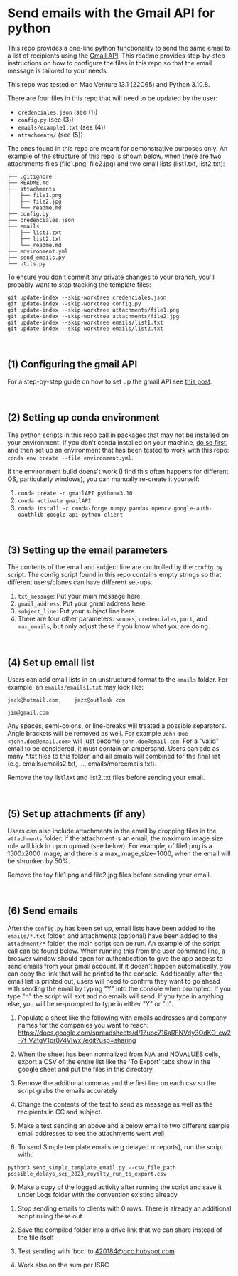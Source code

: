 # Send emails with the Gmail API for python

This repo provides a one-line python functionality to send the same email to a list of recipients using the [Gmail API](https://developers.google.com/gmail/api/guides). This readme provides step-by-step instructions on how to configure the files in this repo so that the email message is tailored to your needs.

This repo was tested on Mac Venture 13.1 (22C65) and Python 3.10.8.

There are four files in this repo that will need to be updated by the user:

- `credenciales.json` (see (1))
- `config.py` (see (3))
- `emails/example1.txt` (see (4))
- `attachments/` (see (5))

The ones found in this repo are meant for demonstrative purposes only. An example of the structure of this repo is shown below, when there are two attachments files (file1.png, file2.jpg) and two email lists (list1.txt, list2.txt):

```
├── .gitignore
├── README.md
├── attachments
│   ├── file1.png
│   ├── file2.jpg
│   └── readme.md
├── config.py
├── credenciales.json
├── emails
│   ├── list1.txt
│   ├── list2.txt
│   └── readme.md
├── environment.yml
├── send_emails.py
└── utils.py
```

To ensure you don't commit any private changes to your branch, you'll probably want to stop tracking the template files:

```
git update-index --skip-worktree credenciales.json
git update-index --skip-worktree config.py
git update-index --skip-worktree attachments/file1.png
git update-index --skip-worktree attachments/file2.jpg
git update-index --skip-worktree emails/list1.txt
git update-index --skip-worktree emails/list2.txt
```

<br>

## (1) Configuring the gmail API

For a step-by-step guide on how to set up the gmail API see [this post](https://bioeconometrician.github.io/gmail_api/).

<br>

## (2) Setting up conda environment

The python scripts in this repo call in packages that may not be installed on your environment. If you don't conda installed on your machine, [do so first](https://docs.conda.io/en/latest/miniconda.html), and then set up an environment that has been tested to work with this repo: `conda env create --file environment.yml`.

If the environment build doens't work (I find this often happens for different OS, particularly windows), you can manually re-create it yourself:

1. `conda create -n gmailAPI python=3.10`
2. `conda activate gmailAPI`
3. `conda install -c conda-forge numpy pandas opencv google-auth-oauthlib google-api-python-client`

<br>

## (3) Setting up the email parameters

The contents of the email and subject line are controlled by the `config.py` script. The config script found in this repo contains empty strings so that different users/clones can have different set-ups.

1. `txt_message`: Put your main message here.
2. `gmail_address`: Put your gmail address here.
3. `subject_line`: Put your subject line here.
4. There are four other parameters: `scopes`, `credenciales`, `port`, and `max_emails`, but only adjust these if you know what you are doing.

<br>

## (4) Set up email list

Users can add email lists in an unstructured format to the `emails` folder. For example, an `emails/emails1.txt` may look like:

```
jack@hotmail.com;    jazz@outlook.com

jim@gmail.com
```

Any spaces, semi-colons, or line-breaks will treated a possible separators. Angle brackets will be removed as well. For example `John Doe <john.doe@email.com>` will just become `john.doe@email.com`. For a "valid" email to be considered, it must contain an ampersand. Users can add as many \*.txt files to this folder, and all emails will combined for the final list (e.g. emails/emails2.txt, ..., emails/moreemails.txt).

Remove the toy list1.txt and list2.txt files before sending your email.

<br>

## (5) Set up attachments (if any)

Users can also include attachments in the email by dropping files in the `attachments` folder. If the attachment is an email, the maximum image size rule will kick in upon upload (see below). For example, of file1.png is a 1500x2000 image, and there is a max_image_size=1000, when the email will be shrunken by 50%.

Remove the toy file1.png and file2.jpg files before sending your email.

<br>

## (6) Send emails

After the `config.py` has been set up, email lists have been added to the `emails/*.txt` folder, and attachments (optional) have been added to the `attachment/*` folder, the main script can be run. An example of the script call can be found below. When running this from the user command line, a broswer window should open for authentication to give the app access to send emails from your gmail account. If it doesn't happen automatically, you can copy the link that will be printed to the console. Additionally, after the email list is printed out, users will need to confirm they want to go ahead with sending the email by typing "Y" into the console when prompted. If you type "n" the script will exit and no emails will send. If you type in anything else, you will be re-prompted to type in either "Y" or "n".

<!-- STEP BY STEP TO MODIFY THE FOLDERS AND SEND EMAILS -->

1. Populate a sheet like the following with emails addresses and company names for the companies you want to reach: https://docs.google.com/spreadsheets/d/1Zuoc716aRFNVdy3OdKO_cw2-7f_VZtgV1pr074VIwxI/edit?usp=sharing

2. When the sheet has been normalized from N/A and NOVALUES cells, export a CSV of the entire list like the 'To Export' tabs show in the google sheet and put the files in this directory.

3. Remove the additional commas and the first line on each csv so the script grabs the emails accurately

4. Change the contents of the text to send as message as well as the recipients in CC and subject.

5. Make a test sending an above and a below email to two different sample email addresses to see the attachments went well

6. To send Simple template emails (e.g delayed rr reports), run the script with:

`python3 send_simple_template_email.py --csv_file_path possible_delays_sep_2023_royalty_run_to_export.csv`

9. Make a copy of the logged activity after running the script and save it under Logs folder with the convention existing already

<!-- STEP BY STEP TO SEND THE EMAILS -->

1. Stop sending emails to clients with 0 rows. There is already an additional script ruling these out.

2. Save the compiled folder into a drive link that we can share instead of the file itself

3. Test sending with 'bcc' to 420184@bcc.hubspot.com

4. Work also on the sum per ISRC
